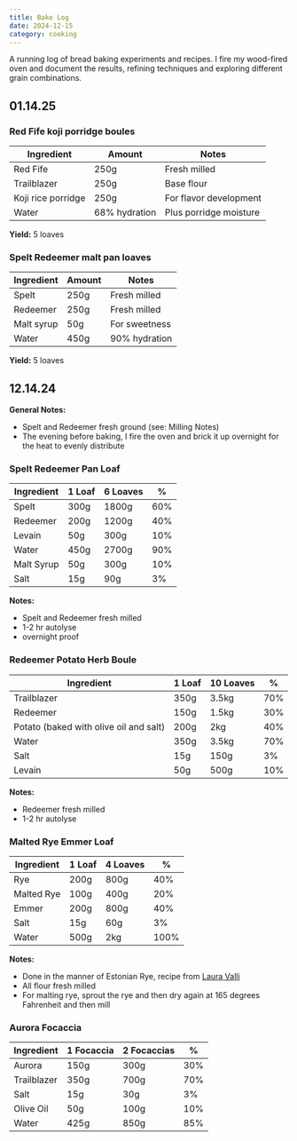```yaml
---
title: Bake Log
date: 2024-12-15
category: cooking
---
```


A running log of bread baking experiments and recipes. I fire my wood-fired oven and document the results, refining techniques and exploring different grain combinations.

## 01.14.25

### Red Fife koji porridge boules

<table class="recipe-table">
<thead>
<tr><th>Ingredient</th><th>Amount</th><th>Notes</th></tr>
</thead>
<tbody>
<tr><td>Red Fife</td><td>250g</td><td>Fresh milled</td></tr>
<tr><td>Trailblazer</td><td>250g</td><td>Base flour</td></tr>
<tr><td>Koji rice porridge</td><td>250g</td><td>For flavor development</td></tr>
<tr><td>Water</td><td>68% hydration</td><td>Plus porridge moisture</td></tr>
</tbody>
</table>

**Yield:** 5 loaves

### Spelt Redeemer malt pan loaves 

<table class="recipe-table">
<thead>
<tr><th>Ingredient</th><th>Amount</th><th>Notes</th></tr>
</thead>
<tbody>
<tr><td>Spelt</td><td>250g</td><td>Fresh milled</td></tr>
<tr><td>Redeemer</td><td>250g</td><td>Fresh milled</td></tr>
<tr><td>Malt syrup</td><td>50g</td><td>For sweetness</td></tr>
<tr><td>Water</td><td>450g</td><td>90% hydration</td></tr>
</tbody>
</table>

**Yield:** 5 loaves

## 12.14.24

**General Notes:** 
- Spelt and Redeemer fresh ground (see: Milling Notes)
- The evening before baking, I fire the oven and brick it up overnight for the heat to evenly distribute

### Spelt Redeemer Pan Loaf

<table class="recipe-table">
<thead>
<tr><th>Ingredient</th><th>1 Loaf</th><th>6 Loaves</th><th>%</th></tr>
</thead>
<tbody>
<tr><td>Spelt</td><td>300g</td><td>1800g</td><td>60%</td></tr>
<tr><td>Redeemer</td><td>200g</td><td>1200g</td><td>40%</td></tr>
<tr><td>Levain</td><td>50g</td><td>300g</td><td>10%</td></tr>
<tr><td>Water</td><td>450g</td><td>2700g</td><td>90%</td></tr>
<tr><td>Malt Syrup</td><td>50g</td><td>300g</td><td>10%</td></tr>
<tr><td>Salt</td><td>15g</td><td>90g</td><td>3%</td></tr>
</tbody>
</table>

**Notes:** 
- Spelt and Redeemer fresh milled
- 1-2 hr autolyse
- overnight proof 

### Redeemer Potato Herb Boule 

<table class="recipe-table">
<thead>
<tr><th>Ingredient</th><th>1 Loaf</th><th>10 Loaves</th><th>%</th></tr>
</thead>
<tbody>
<tr><td>Trailblazer</td><td>350g</td><td>3.5kg</td><td>70%</td></tr>
<tr><td>Redeemer</td><td>150g</td><td>1.5kg</td><td>30%</td></tr>
<tr><td>Potato (baked with olive oil and salt)</td><td>200g</td><td>2kg</td><td>40%</td></tr>
<tr><td>Water</td><td>350g</td><td>3.5kg</td><td>70%</td></tr>
<tr><td>Salt</td><td>15g</td><td>150g</td><td>3%</td></tr>
<tr><td>Levain</td><td>50g</td><td>500g</td><td>10%</td></tr>
</tbody>
</table>

**Notes:**
- Redeemer fresh milled 
- 1-2 hr autolyse

### Malted Rye Emmer Loaf

<table class="recipe-table">
<thead>
<tr><th>Ingredient</th><th>1 Loaf</th><th>4 Loaves</th><th>%</th></tr>
</thead>
<tbody>
<tr><td>Rye</td><td>200g</td><td>800g</td><td>40%</td></tr>
<tr><td>Malted Rye</td><td>100g</td><td>400g</td><td>20%</td></tr>
<tr><td>Emmer</td><td>200g</td><td>800g</td><td>40%</td></tr>
<tr><td>Salt</td><td>15g</td><td>60g</td><td>3%</td></tr>
<tr><td>Water</td><td>500g</td><td>2kg</td><td>100%</td></tr>
</tbody>
</table>

**Notes:** 
- Done in the manner of Estonian Rye, recipe from [Laura Valli](https://www.instagram.com/1aurava11i/)
- All flour fresh milled 
- For malting rye, sprout the rye and then dry again at 165 degrees Fahrenheit and then mill

### Aurora Focaccia

<table class="recipe-table">
<thead>
<tr><th>Ingredient</th><th>1 Focaccia</th><th>2 Focaccias</th><th>%</th></tr>
</thead>
<tbody>
<tr><td>Aurora</td><td>150g</td><td>300g</td><td>30%</td></tr>
<tr><td>Trailblazer</td><td>350g</td><td>700g</td><td>70%</td></tr>
<tr><td>Salt</td><td>15g</td><td>30g</td><td>3%</td></tr>
<tr><td>Olive Oil</td><td>50g</td><td>100g</td><td>10%</td></tr>
<tr><td>Water</td><td>425g</td><td>850g</td><td>85%</td></tr>
</tbody>
</table>
